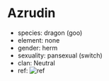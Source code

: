 # Azrudin

- species: dragon (goo)
- element: none
- gender: herm
- sexuality: pansexual (switch)
- clan: Neutral
- ref: ![ref](https://cdn.discordapp.com/attachments/1090704829464195084/1090711441679597629/Azrudin_SFW_low.png)
